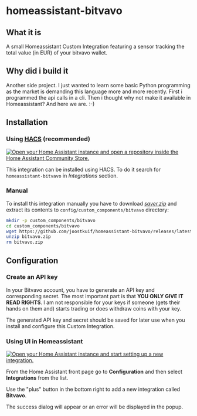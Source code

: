 # homeassistant-bitvavo

## What it is
A small Homeassistant Custom Integration featuring a sensor tracking the total value (in EUR) of your bitvavo wallet.

## Why did i build it
Another side project. I just wanted to learn some basic Python programming as the market is demanding this language more and more recently. First i programmed the api calls in a cli. Then i thought why not make it available in Homeassistant? And here we are. :-)

## Installation

### Using [HACS](https://hacs.xyz/) (recommended)

[![Open your Home Assistant instance and open a repository inside the Home Assistant Community Store.](https://my.home-assistant.io/badges/hacs_repository.svg)](https://my.home-assistant.io/redirect/hacs_repository/?owner=joostkuif&repository=homeassistant-bitvavo&category=Integration)

This integration can be installed using HACS.
To do it search for `homeassistant-bitvavo` in *Integrations* section.

### Manual

To install this integration manually you have to download [*saver.zip*](https://github.com/joostkuif/homeassistant-bitvavo/releases/latest/download/saver.zip) and extract its contents to `config/custom_components/bitvavo` directory:
```bash
mkdir -p custom_components/bitvavo
cd custom_components/bitvavo
wget https://github.com/joostkuif/homeassistant-bitvavo/releases/latest/download/bitvavo.zip
unzip bitvavo.zip
rm bitvavo.zip
```

## Configuration

### Create an API key
In your Bitvavo account, you have to generate an API key and corresponding secret. The most important part is that
<b>YOU ONLY GIVE IT READ RIGHTS</b>.
I am not responsible for your keys if someone (gets their hands on them and) starts trading or does withdraw coins with your key.

The generated API key and secret should be saved for later use when you install and configure this Custom Integration.

### Using UI in Homeassistant

[![Open your Home Assistant instance and start setting up a new integration.](https://my.home-assistant.io/badges/config_flow_start.svg)](https://my.home-assistant.io/redirect/config_flow_start/?domain=bitvavo)

From the Home Assistant front page go to **Configuration** and then select **Integrations** from the list.

Use the "plus" button in the bottom right to add a new integration called **Bitvavo**.

The success dialog will appear or an error will be displayed in the popup.


